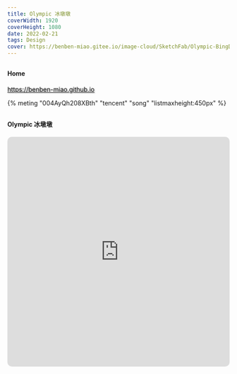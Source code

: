 ```yaml
---
title: Olympic 冰墩墩
coverWidth: 1920
coverHeight: 1080
date: 2022-02-21
tags: Design
cover: https://benben-miao.gitee.io/image-cloud/SketchFab/Olympic-BingDundun.png
---
```


<!-- <div style="background-color: #eeeeee; width: 120px; padding:5px 20px; border-radius: 3px;">Read More</div> -->
<!-- more -->

## 
#### Home
<div class="card">
  <a href="https://benben-miao.github.io" style="text-shadow: 1px 1px 3px #888;">https://benben-miao.github.io</a>
</div>

{% meting "004AyQh208XBth" "tencent" "song" "listmaxheight:450px" %}

## 
#### Olympic 冰墩墩
<div class="frame">
  <iframe frameborder="0" allowfullscreen mozallowfullscreen="true" webkitallowfullscreen="true" allow="fullscreen; autoplay; vr" 
  style="width: 100%; height: 520px; border-radius: 10px;" 
  src="https://sketchfab.com/models/35da4d982f444d70abbfa8ebccec343e/embed?autospin=1">
  </iframe>
</div>